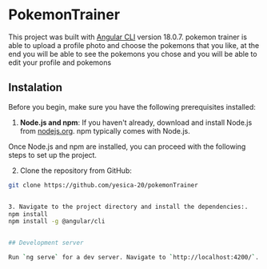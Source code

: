 # PokemonTrainer

This project was built with [Angular CLI](https://github.com/angular/angular-cli) version 18.0.7.
pokemon trainer is able to upload a profile photo and choose the pokemons that you like, at the end you will be able to see the pokemons you chose and you will be able to edit your profile and pokemons

## Instalation
Before you begin, make sure you have the following prerequisites installed:

1. **Node.js and npm**: If you haven't already, download and install Node.js from [nodejs.org](https://nodejs.org/). npm typically comes with Node.js.

Once Node.js and npm are installed, you can proceed with the following steps to set up the project.

2. Clone the repository from GitHub:
```bash
git clone https://github.com/yesica-20/pokemonTrainer


3. Navigate to the project directory and install the dependencies:.
npm install 
npm install -g @angular/cli


## Development server

Run `ng serve` for a dev server. Navigate to `http://localhost:4200/`. The application will automatically reload if you change any of the source files.




